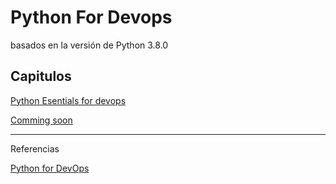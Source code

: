 # Python For Devops

basados en la versión de Python 3.8.0

## Capitulos 

[Python Esentials for devops](doc/essentials.md)

[Comming soon]()

---

Referencias

[Python for DevOps](https://amzn.to/30C2WrM)

